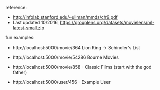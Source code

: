 



reference:
 - http://infolab.stanford.edu/~ullman/mmds/ch9.pdf
 - Last updated 10/2016, https://grouplens.org/datasets/movielens/ml-latest-small.zip 


fun examples:
 - http://localhost:5000/movie/364 Lion King -> Schindler's List

 - http://localhost:5000/movie/54286 Bourne Movies
 
 - http://localhost:5000/movie/858 - Classic Films (start with the god father)
 
 - http://localhost:5000/user/456 - Example User
